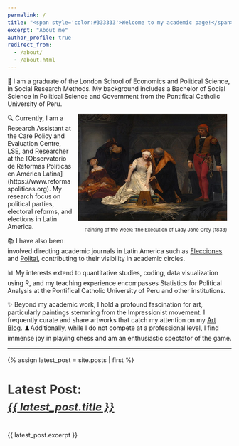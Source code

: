 ```yaml
---
permalink: /
title: "<span style='color:#333333'>Welcome to my academic page!</span>"
excerpt: "About me"
author_profile: true
redirect_from: 
  - /about/
  - /about.html
---
```



👋 I am a graduate of the London School of Economics and Political Science, in Social Research Methods. My background includes a Bachelor of Social Science in Political Science and Government from the Pontifical Catholic University of Peru.

<div style="float: right; margin: 0px 10px 0px 10px;">
    <img src="images/lady_jane.jpg" width="335" height="240">
    <p style="font-size: 11px; text-align: right;">Painting of the week: The Execution of Lady Jane Grey (1833)</p>
</div>
🔍 Currently, I am a Research Assistant at the Care Policy and Evaluation Centre, LSE, and Researcher at the [Observatorio de Reformas Políticas en América Latina](https://www.reformaspolíticas.org). My research focus on political parties, electoral reforms, and elections in Latin America. 

📚 I have also been involved directing academic journals in Latin America such as [Elecciones](https://revistas.onpe.gob.pe/index.php/elecciones) and [Politai](https://revistas.pucp.edu.pe/index.php/politai), contributing to their visibility in academic circles.

📊 My interests extend to quantitative studies, coding, data visualization using R, and my teaching experience encompasses Statistics for Political Analysis at the Pontifical Catholic University of Peru and other institutions.

✨ Beyond my academic work, I hold a profound fascination for art, particularly paintings stemming from the Impressionist movement. I frequently curate and share artworks that catch my attention on my [Art Blog](https://artchronicles.tumblr.com/). ♟️Additionally, while I do not compete at a professional level, I find immense joy in playing chess and am an enthusiastic spectator of the game.

<div style="text-align: left; margin: 0; padding: 0;">
  <!-- Top Border Line -->
  <div style="border-top: 2px solid #333333; margin-bottom: 1rem;"></div>
  <!-- Alert Content -->
  <div style="margin: 0; padding: 0;">
    {% assign latest_post = site.posts | first %}
    <h4 style="font-size: 1.8rem; margin-bottom: 0.5rem; color: #333333;">Latest Post:</h4>
    <h5 style="font-size: 1.5rem; margin-top: 0.2rem;">
      <a href="{{ latest_post.url }}" style="text-decoration: underline; color: #333333;">
        {{ latest_post.title }}
      </a>
    </h5>
    <p style="margin-top: 0.5rem;">{{ latest_post.excerpt }}</p>
  </div>
</div>